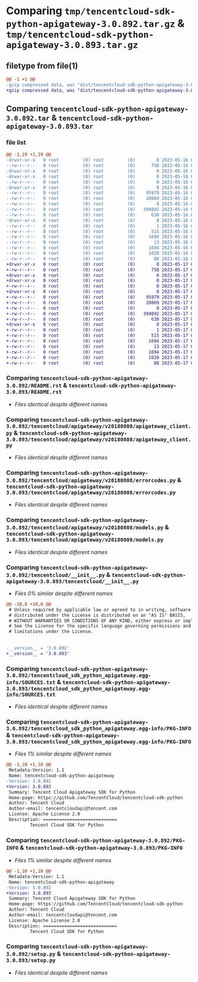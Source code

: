 # Comparing `tmp/tencentcloud-sdk-python-apigateway-3.0.892.tar.gz` & `tmp/tencentcloud-sdk-python-apigateway-3.0.893.tar.gz`

## filetype from file(1)

```diff
@@ -1 +1 @@
-gzip compressed data, was "dist/tencentcloud-sdk-python-apigateway-3.0.892.tar", last modified: Tue May 16 00:27:48 2023, max compression
+gzip compressed data, was "dist/tencentcloud-sdk-python-apigateway-3.0.893.tar", last modified: Wed May 17 03:22:25 2023, max compression
```

## Comparing `tencentcloud-sdk-python-apigateway-3.0.892.tar` & `tencentcloud-sdk-python-apigateway-3.0.893.tar`

### file list

```diff
@@ -1,19 +1,19 @@
-drwxr-xr-x   0 root         (0) root         (0)        0 2023-05-16 00:27:48.000000 tencentcloud-sdk-python-apigateway-3.0.892/
--rw-r--r--   0 root         (0) root         (0)      758 2023-05-16 00:27:48.000000 tencentcloud-sdk-python-apigateway-3.0.892/README.rst
-drwxr-xr-x   0 root         (0) root         (0)        0 2023-05-16 00:27:48.000000 tencentcloud-sdk-python-apigateway-3.0.892/tencentcloud/
-drwxr-xr-x   0 root         (0) root         (0)        0 2023-05-16 00:27:48.000000 tencentcloud-sdk-python-apigateway-3.0.892/tencentcloud/apigateway/
--rw-r--r--   0 root         (0) root         (0)        0 2023-05-16 00:27:48.000000 tencentcloud-sdk-python-apigateway-3.0.892/tencentcloud/apigateway/__init__.py
-drwxr-xr-x   0 root         (0) root         (0)        0 2023-05-16 00:27:48.000000 tencentcloud-sdk-python-apigateway-3.0.892/tencentcloud/apigateway/v20180808/
--rw-r--r--   0 root         (0) root         (0)    95979 2023-05-16 00:27:48.000000 tencentcloud-sdk-python-apigateway-3.0.892/tencentcloud/apigateway/v20180808/apigateway_client.py
--rw-r--r--   0 root         (0) root         (0)    20869 2023-05-16 00:27:48.000000 tencentcloud-sdk-python-apigateway-3.0.892/tencentcloud/apigateway/v20180808/errorcodes.py
--rw-r--r--   0 root         (0) root         (0)        0 2023-05-16 00:27:48.000000 tencentcloud-sdk-python-apigateway-3.0.892/tencentcloud/apigateway/v20180808/__init__.py
--rw-r--r--   0 root         (0) root         (0)   394892 2023-05-16 00:27:48.000000 tencentcloud-sdk-python-apigateway-3.0.892/tencentcloud/apigateway/v20180808/models.py
--rw-r--r--   0 root         (0) root         (0)      630 2023-05-16 00:27:48.000000 tencentcloud-sdk-python-apigateway-3.0.892/tencentcloud/__init__.py
-drwxr-xr-x   0 root         (0) root         (0)        0 2023-05-16 00:27:48.000000 tencentcloud-sdk-python-apigateway-3.0.892/tencentcloud_sdk_python_apigateway.egg-info/
--rw-r--r--   0 root         (0) root         (0)        1 2023-05-16 00:27:48.000000 tencentcloud-sdk-python-apigateway-3.0.892/tencentcloud_sdk_python_apigateway.egg-info/dependency_links.txt
--rw-r--r--   0 root         (0) root         (0)      515 2023-05-16 00:27:48.000000 tencentcloud-sdk-python-apigateway-3.0.892/tencentcloud_sdk_python_apigateway.egg-info/SOURCES.txt
--rw-r--r--   0 root         (0) root         (0)     1694 2023-05-16 00:27:48.000000 tencentcloud-sdk-python-apigateway-3.0.892/tencentcloud_sdk_python_apigateway.egg-info/PKG-INFO
--rw-r--r--   0 root         (0) root         (0)       13 2023-05-16 00:27:48.000000 tencentcloud-sdk-python-apigateway-3.0.892/tencentcloud_sdk_python_apigateway.egg-info/top_level.txt
--rw-r--r--   0 root         (0) root         (0)     1694 2023-05-16 00:27:48.000000 tencentcloud-sdk-python-apigateway-3.0.892/PKG-INFO
--rw-r--r--   0 root         (0) root         (0)     1020 2023-05-16 00:27:48.000000 tencentcloud-sdk-python-apigateway-3.0.892/setup.py
--rw-r--r--   0 root         (0) root         (0)       88 2023-05-16 00:27:48.000000 tencentcloud-sdk-python-apigateway-3.0.892/setup.cfg
+drwxr-xr-x   0 root         (0) root         (0)        0 2023-05-17 03:22:25.000000 tencentcloud-sdk-python-apigateway-3.0.893/
+-rw-r--r--   0 root         (0) root         (0)      758 2023-05-17 03:22:25.000000 tencentcloud-sdk-python-apigateway-3.0.893/README.rst
+drwxr-xr-x   0 root         (0) root         (0)        0 2023-05-17 03:22:25.000000 tencentcloud-sdk-python-apigateway-3.0.893/tencentcloud/
+drwxr-xr-x   0 root         (0) root         (0)        0 2023-05-17 03:22:25.000000 tencentcloud-sdk-python-apigateway-3.0.893/tencentcloud/apigateway/
+-rw-r--r--   0 root         (0) root         (0)        0 2023-05-17 03:22:25.000000 tencentcloud-sdk-python-apigateway-3.0.893/tencentcloud/apigateway/__init__.py
+drwxr-xr-x   0 root         (0) root         (0)        0 2023-05-17 03:22:25.000000 tencentcloud-sdk-python-apigateway-3.0.893/tencentcloud/apigateway/v20180808/
+-rw-r--r--   0 root         (0) root         (0)    95979 2023-05-17 03:22:25.000000 tencentcloud-sdk-python-apigateway-3.0.893/tencentcloud/apigateway/v20180808/apigateway_client.py
+-rw-r--r--   0 root         (0) root         (0)    20869 2023-05-17 03:22:25.000000 tencentcloud-sdk-python-apigateway-3.0.893/tencentcloud/apigateway/v20180808/errorcodes.py
+-rw-r--r--   0 root         (0) root         (0)        0 2023-05-17 03:22:25.000000 tencentcloud-sdk-python-apigateway-3.0.893/tencentcloud/apigateway/v20180808/__init__.py
+-rw-r--r--   0 root         (0) root         (0)   394892 2023-05-17 03:22:25.000000 tencentcloud-sdk-python-apigateway-3.0.893/tencentcloud/apigateway/v20180808/models.py
+-rw-r--r--   0 root         (0) root         (0)      630 2023-05-17 03:22:25.000000 tencentcloud-sdk-python-apigateway-3.0.893/tencentcloud/__init__.py
+drwxr-xr-x   0 root         (0) root         (0)        0 2023-05-17 03:22:25.000000 tencentcloud-sdk-python-apigateway-3.0.893/tencentcloud_sdk_python_apigateway.egg-info/
+-rw-r--r--   0 root         (0) root         (0)        1 2023-05-17 03:22:25.000000 tencentcloud-sdk-python-apigateway-3.0.893/tencentcloud_sdk_python_apigateway.egg-info/dependency_links.txt
+-rw-r--r--   0 root         (0) root         (0)      515 2023-05-17 03:22:25.000000 tencentcloud-sdk-python-apigateway-3.0.893/tencentcloud_sdk_python_apigateway.egg-info/SOURCES.txt
+-rw-r--r--   0 root         (0) root         (0)     1694 2023-05-17 03:22:25.000000 tencentcloud-sdk-python-apigateway-3.0.893/tencentcloud_sdk_python_apigateway.egg-info/PKG-INFO
+-rw-r--r--   0 root         (0) root         (0)       13 2023-05-17 03:22:25.000000 tencentcloud-sdk-python-apigateway-3.0.893/tencentcloud_sdk_python_apigateway.egg-info/top_level.txt
+-rw-r--r--   0 root         (0) root         (0)     1694 2023-05-17 03:22:25.000000 tencentcloud-sdk-python-apigateway-3.0.893/PKG-INFO
+-rw-r--r--   0 root         (0) root         (0)     1020 2023-05-17 03:22:25.000000 tencentcloud-sdk-python-apigateway-3.0.893/setup.py
+-rw-r--r--   0 root         (0) root         (0)       88 2023-05-17 03:22:25.000000 tencentcloud-sdk-python-apigateway-3.0.893/setup.cfg
```

### Comparing `tencentcloud-sdk-python-apigateway-3.0.892/README.rst` & `tencentcloud-sdk-python-apigateway-3.0.893/README.rst`

 * *Files identical despite different names*

### Comparing `tencentcloud-sdk-python-apigateway-3.0.892/tencentcloud/apigateway/v20180808/apigateway_client.py` & `tencentcloud-sdk-python-apigateway-3.0.893/tencentcloud/apigateway/v20180808/apigateway_client.py`

 * *Files identical despite different names*

### Comparing `tencentcloud-sdk-python-apigateway-3.0.892/tencentcloud/apigateway/v20180808/errorcodes.py` & `tencentcloud-sdk-python-apigateway-3.0.893/tencentcloud/apigateway/v20180808/errorcodes.py`

 * *Files identical despite different names*

### Comparing `tencentcloud-sdk-python-apigateway-3.0.892/tencentcloud/apigateway/v20180808/models.py` & `tencentcloud-sdk-python-apigateway-3.0.893/tencentcloud/apigateway/v20180808/models.py`

 * *Files identical despite different names*

### Comparing `tencentcloud-sdk-python-apigateway-3.0.892/tencentcloud/__init__.py` & `tencentcloud-sdk-python-apigateway-3.0.893/tencentcloud/__init__.py`

 * *Files 0% similar despite different names*

```diff
@@ -10,8 +10,8 @@
 # Unless required by applicable law or agreed to in writing, software
 # distributed under the License is distributed on an "AS IS" BASIS,
 # WITHOUT WARRANTIES OR CONDITIONS OF ANY KIND, either express or implied.
 # See the License for the specific language governing permissions and
 # limitations under the License.
 
 
-__version__ = '3.0.892'
+__version__ = '3.0.893'
```

### Comparing `tencentcloud-sdk-python-apigateway-3.0.892/tencentcloud_sdk_python_apigateway.egg-info/SOURCES.txt` & `tencentcloud-sdk-python-apigateway-3.0.893/tencentcloud_sdk_python_apigateway.egg-info/SOURCES.txt`

 * *Files identical despite different names*

### Comparing `tencentcloud-sdk-python-apigateway-3.0.892/tencentcloud_sdk_python_apigateway.egg-info/PKG-INFO` & `tencentcloud-sdk-python-apigateway-3.0.893/tencentcloud_sdk_python_apigateway.egg-info/PKG-INFO`

 * *Files 1% similar despite different names*

```diff
@@ -1,10 +1,10 @@
 Metadata-Version: 1.1
 Name: tencentcloud-sdk-python-apigateway
-Version: 3.0.892
+Version: 3.0.893
 Summary: Tencent Cloud Apigateway SDK for Python
 Home-page: https://github.com/TencentCloud/tencentcloud-sdk-python
 Author: Tencent Cloud
 Author-email: tencentcloudapi@tencent.com
 License: Apache License 2.0
 Description: ============================
         Tencent Cloud SDK for Python
```

### Comparing `tencentcloud-sdk-python-apigateway-3.0.892/PKG-INFO` & `tencentcloud-sdk-python-apigateway-3.0.893/PKG-INFO`

 * *Files 1% similar despite different names*

```diff
@@ -1,10 +1,10 @@
 Metadata-Version: 1.1
 Name: tencentcloud-sdk-python-apigateway
-Version: 3.0.892
+Version: 3.0.893
 Summary: Tencent Cloud Apigateway SDK for Python
 Home-page: https://github.com/TencentCloud/tencentcloud-sdk-python
 Author: Tencent Cloud
 Author-email: tencentcloudapi@tencent.com
 License: Apache License 2.0
 Description: ============================
         Tencent Cloud SDK for Python
```

### Comparing `tencentcloud-sdk-python-apigateway-3.0.892/setup.py` & `tencentcloud-sdk-python-apigateway-3.0.893/setup.py`

 * *Files identical despite different names*

